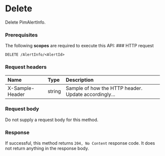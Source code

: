 # Delete

Delete PimAlertInfo.
### Prerequisites
The following **scopes** are required to execute this API: ### HTTP request
<!-- { "blockType": "ignored" } -->
```http
DELETE /AlertInfo/<AlertId>

```
### Request headers
| Name       | Type | Description|
|:---------------|:--------|:----------|
| X-Sample-Header  | string  | Sample of how the HTTP header. Update accordingly...|

### Request body
Do not supply a request body for this method.


### Response
If successful, this method returns `204, No Content` response code. It does not return anything in the response body.


<!-- uuid: 213b45e9-182f-4172-af05-74ff2713141a
2015-10-14 23:39:38 UTC -->
<!-- {
  "type": "#page.annotation",
  "description": "Delete",
  "keywords": "",
  "section": "documentation",
  "tocPath": ""
}-->